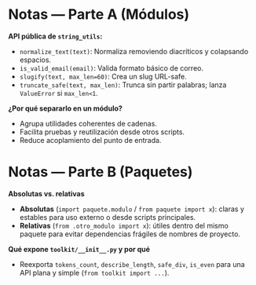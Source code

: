 # Notas — Parte A (Módulos)

**API pública de `string_utils`:**
- `normalize_text(text)`: Normaliza removiendo diacríticos y colapsando espacios.
- `is_valid_email(email)`: Valida formato básico de correo.
- `slugify(text, max_len=60)`: Crea un slug URL-safe.
- `truncate_safe(text, max_len)`: Trunca sin partir palabras; lanza `ValueError` si `max_len<1`.

**¿Por qué separarlo en un módulo?**
- Agrupa utilidades coherentes de cadenas.
- Facilita pruebas y reutilización desde otros scripts.
- Reduce acoplamiento del punto de entrada.


# Notas — Parte B (Paquetes)

**Absolutas vs. relativas**
- **Absolutas** (`import paquete.modulo` / `from paquete import x`): claras y estables para uso externo o desde scripts principales.
- **Relativas** (`from .otro_modulo import x`): útiles dentro del mismo paquete para evitar dependencias frágiles de nombres de proyecto.

**Qué expone `toolkit/__init__.py` y por qué**
- Reexporta `tokens_count`, `describe_length`, `safe_div`, `is_even` para una API plana y simple (`from toolkit import ...`).
